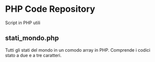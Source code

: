 # PHP Code Repository

Script in PHP utili

## stati_mondo.php

Tutti gli stati del mondo in un comodo array in PHP. Comprende i codici stato a due e a tre caratteri.
